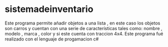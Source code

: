 # sistemadeinventario
Este programa permite añadir objetos a una lista , en este caso los objetos son carros y cuentan con una serie de características tales como: nombre , modelo , marca , color y si este cuenta con traccion 4x4. Este programa fué realizado con el lenguaje de progamacion c#
